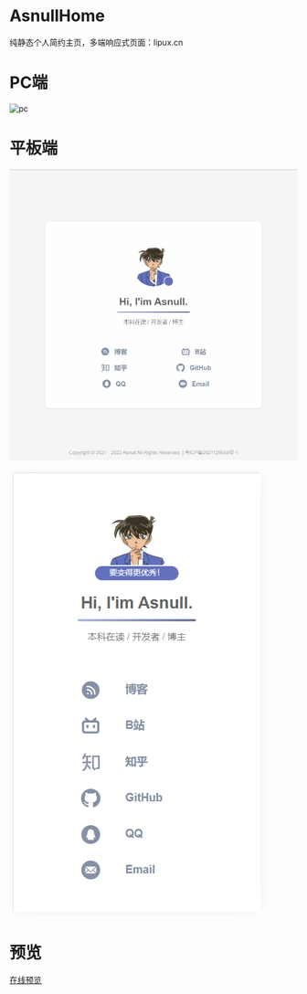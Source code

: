 # AsnullHome
纯静态个人简约主页，多端响应式页面：lipux.cn

# PC端

![pc](./pc.png)

# 平板端

![Pad](./Pad.png)

![手机端](./phone.png)

# 预览

[在线预览](https://lipux.cn)

